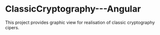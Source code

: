 # ClassicCryptography---Angular
This project provides graphic view for realisation of classic cryptography cipers.
